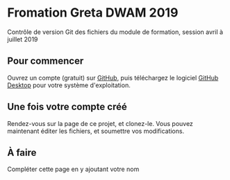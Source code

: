 # Fromation Greta DWAM 2019

Contrôle de version Git des fichiers du module de formation, session avril à juillet 2019

## Pour commencer

Ouvrez un compte (gratuit) sur [GitHub](https://github.com/), puis téléchargez le logiciel [GitHub Desktop](https://desktop.github.com/) pour votre système d'exploitation.

## Une fois votre compte créé

Rendez-vous sur la page de ce projet, et clonez-le. Vous pouvez maintenant éditer les fichiers, et soumettre vos modifications.

## À faire

Compléter cette page en y ajoutant votre nom
